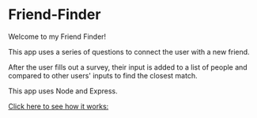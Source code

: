 # Friend-Finder

Welcome to my Friend Finder!

This app uses a series of questions to connect the user with a new friend.

After the user fills out a survey, their input is added to a list of people and compared to other users' inputs to find the closest match. 

This app uses Node and Express. 

[Click here to see how it works:](https://agile-spire-77637.herokuapp.com/)
